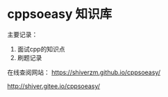 # cppsoeasy 知识库 

主要记录：

1. 面试cpp的知识点
2. 刷题记录



在线查阅网站：
https://shiverzm.github.io/cppsoeasy/

http://shiver.gitee.io/cppsoeasy/

